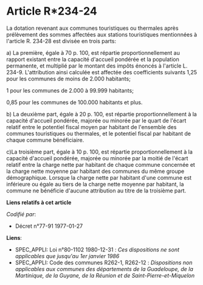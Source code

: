 # Article R*234-24

La dotation revenant aux communes touristiques ou thermales après prélèvement des sommes affectées aux stations touristiques
mentionnées à l'article R. 234-28 est divisée en trois parts:

a) La première, égale à 70 p. 100, est répartie proportionnellement au rapport existant entre la capacité d'accueil pondérée
et la population permanente, et multiplié par le montant des impôts énoncés à l'article L. 234-9. L'attribution ainsi
calculée est affectée des coefficients suivants    1,25 pour les communes de moins de 2.000 habitants;

1 pour les communes de 2.000 à 99.999 habitants;

0,85 pour les communes de 100.000 habitants et plus.

b) La deuxième part, égale à 20 p. 100, est répartie proportionnellement à la capacité d'accueil pondérée, majorée ou minorée
par le quart de l'écart relatif entre le potentiel fiscal moyen par habitant de l'ensemble des communes touristiques ou
thermales, et le potentiel fiscal par habitant de chaque commune bénéficiaire.

c)La troisième part, égale à 10 p. 100, est répartie proportionnellement  à la capacité d'accueil pondérée, majorée ou
minorée par la moitié de l'écart relatif entre la charge nette par habitant de chaque commune concernée et la charge nette
moyenne par habitant des communes du même groupe démographique. Lorsque la charge nette par habitant d'une commune est
inférieure ou égale au tiers de la charge nette moyenne par habitant, la commune ne bénéficie d'aucune attribution au titre
de la troisième part.

**Liens relatifs à cet article**

_Codifié par_:

  - Décret n°77-91 1977-01-27

**Liens**:

  - SPEC_APPLI: Loi n°80-1102 1980-12-31 : *Ces dispositions ne sont applicables que jusqu'au 1er janvier 1986*
  - SPEC_APPLI: Code des communes R262-1, R262-12 : *Dispositions non applicables aux communes des départements de la Guadeloupe, de la Martinique, de la Guyane, de la Réunion et de Saint-Pierre-et-Miquelon*
